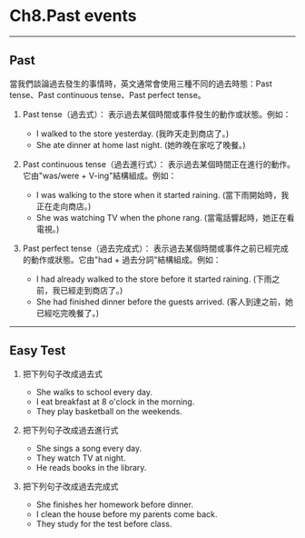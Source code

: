 # Ch8.Past events

---

## Past

當我們談論過去發生的事情時，英文通常會使用三種不同的過去時態：Past tense、Past continuous tense、Past perfect tense。

1. Past tense（過去式）：
   表示過去某個時間或事件發生的動作或狀態。例如：
   * I walked to the store yesterday. (我昨天走到商店了。)
   * She ate dinner at home last night. (她昨晚在家吃了晚餐。)

2. Past continuous tense（過去進行式）：
   表示過去某個時間正在進行的動作。它由"was/were + V-ing"結構組成。例如：
   * I was walking to the store when it started raining. (當下雨開始時，我正在走向商店。)
   * She was watching TV when the phone rang. (當電話響起時，她正在看電視。)

3. Past perfect tense（過去完成式）：
   表示過去某個時間或事件之前已經完成的動作或狀態。它由"had + 過去分詞"結構組成。例如：

   * I had already walked to the store before it started raining. (下雨之前，我已經走到商店了。)
   * She had finished dinner before the guests arrived. (客人到達之前，她已經吃完晚餐了。)

---

## Easy Test

1. 把下列句子改成過去式
   * She walks to school every day.
   * I eat breakfast at 8 o'clock in the morning.
   * They play basketball on the weekends.

2. 把下列句子改成過去進行式
   * She sings a song every day.
   * They watch TV at night.
   * He reads books in the library.

3. 把下列句子改成過去完成式
   * She finishes her homework before dinner.
   * I clean the house before my parents come back.
   * They study for the test before class.

